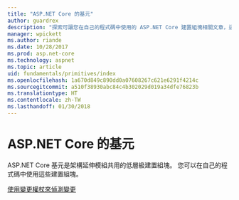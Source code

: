 ```yaml
---
title: "ASP.NET Core 的基元"
author: guardrex
description: "探索可讓您在自己的程式碼中使用的 ASP.NET Core 建置組塊相關文章，這些建置組塊是由架構延伸模組共用。"
manager: wpickett
ms.author: riande
ms.date: 10/28/2017
ms.prod: asp.net-core
ms.technology: aspnet
ms.topic: article
uid: fundamentals/primitives/index
ms.openlocfilehash: 1a670d849c890dd0a07608267c621e6291f4214c
ms.sourcegitcommit: a510f38930abc84c4b302029d019a34dfe76823b
ms.translationtype: HT
ms.contentlocale: zh-TW
ms.lasthandoff: 01/30/2018
---
```

# <a name="primitives-in-aspnet-core"></a>ASP.NET Core 的基元

ASP.NET Core 基元是架構延伸模組共用的低層級建置組塊。 您可以在自己的程式碼中使用這些建置組塊。

[使用變更權杖來偵測變更](xref:fundamentals/primitives/change-tokens)
